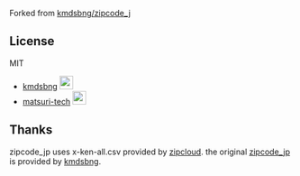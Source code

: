 
Forked from [kmdsbng/zipcode_j](https://github.com/kmdsbng/zipcode_jp)


## License
MIT

* [kmdsbng](https://github.com/kmdsbng) <img src="https://github.com/kmdsbng.png" width="24px"/>
* [matsuri-tech](https://github.com/matsuri-tech) <img src="https://github.com/matsuri-tech.png" width="24px"/>


## Thanks
zipcode_jp uses x-ken-all.csv provided by [zipcloud](http://zipcloud.ibsnet.co.jp/).
the original [zipcode_jp](https://github.com/kmdsbng/zipcode_jp) is provided by  [kmdsbng](https://github.com/kmdsbng).
